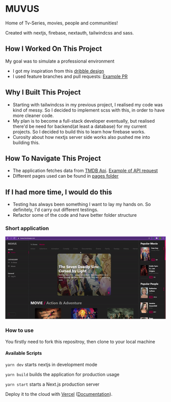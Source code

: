 # MUVUS

<p>Home of Tv-Series, movies, people and communities!</p>
<p>Created with nextjs, firebase, nextauth, tailwindcss and sass.</p>

## How I Worked On This Project

<p>My goal was to simulate a professional environment</p>

-   I got my inspiration from this [dribble design](https://dribbble.com/shots/15558638-Movie-Dashboard-Design-Dark-Mode)
-   I used feature branches and pull requests: [Example PR](https://github.com/Olaleye-Blessing/muvus/pull/11)

## Why I Built This Project

-   Starting with tailwindcss in my previous project, I realised my code was kind of messy. So I decided to implement scss with this, in order to have more cleaner code.
-   My plan is to become a full-stack developer eventually, but realised there'd be need for backend(at least a database) for my current projects. So I decided to build this to learn how firebase works.
-   Curosity about how nextjs server side works also pushed me into building this.

## How To Navigate This Project

-   The application fetches data from [TMDB Api](https://developers.themoviedb.org/). [Example of API request](https://github.com/Olaleye-Blessing/muvus/blob/master/pages/search.jsx)
-   Different pages used can be found in [pages folder](https://github.com/Olaleye-Blessing/muvus/tree/master/pages)

## If I had more time, I would do this

-   Testing has always been something I want to lay my hands on. So definitely, I'd carry out different testings.
-   Refactor some of the code and have better folder structure

### Short application

![Gif showing muvus little application](https://raw.githubusercontent.com/Olaleye-Blessing/muvus/master/assests/gif/muvus.gif)

### How to use

You firstly need to fork this repositroy, then clone to your local machine

#### Available Scripts

`yarn dev` starts nextjs in development mode

`yarn build` builds the application for production usage

`yarn start` starts a Next.js production server

Deploy it to the cloud with [Vercel](https://vercel.com/new?utm_source=github&utm_medium=readme&utm_campaign=next-example) ([Documentation](https://nextjs.org/docs/deployment)).

